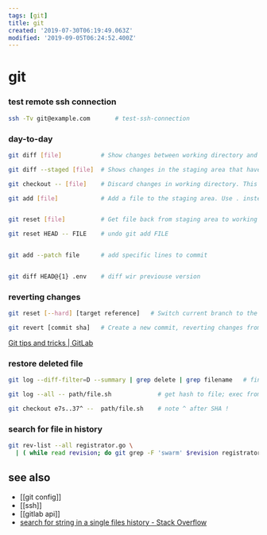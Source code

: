 ```yaml
---
tags: [git]
title: git
created: '2019-07-30T06:19:49.063Z'
modified: '2019-09-05T06:24:52.400Z'
---
```


# git

### test remote ssh connection
```sh
ssh -Tv git@example.com       # test-ssh-connection
```


### day-to-day
```sh
git diff [file]           # Show changes between working directory and staging area.

git diff --staged [file]  # Shows changes in the staging area that haven't been commited.

git checkout -- [file]    # Discard changes in working directory. This operation is unrecoverable !

git add [file]            # Add a file to the staging area. Use . instead of full file path, to add all changes files from current directory down into directory tree.


git reset [file]          # Get file back from staging area to working directory.

git reset HEAD -- FILE    # undo git add FILE


git add --patch file      # add specific lines to commit


git diff HEAD@{1} .env    # diff wir previouse version
```

### reverting changes
```sh
git reset [--hard] [target reference]   # Switch current branch to the  target reference, and leaves a ifference as anuncommited changes. When --hard is used, all changes are discarded.

git revert [commit sha]   # Create a new commit, reverting changes from the speci fied commit. Itgenerates n inversion of changes.
```

[Git tips and tricks | GitLab](https://about.gitlab.com/2016/12/08/git-tips-and-tricks/)

### restore deleted file
```sh
git log --diff-filter=D --summary | grep delete | grep filename   # find deleted file

git log --all -- path/file.sh             # get hash to file; exec from git-root-dir !!

git checkout e7s..37^ --  path/file.sh    # note ^ after SHA !
```

### search for file in history
```sh
git rev-list --all registrator.go \
  | ( while read revision; do git grep -F 'swarm' $revision registrator.go done )
```
## see also
- [[git config]]
- [[ssh]]
- [[gitlab api]]
- [search for string in a single files history - Stack Overflow](https://stackoverflow.com/a/10223136)

